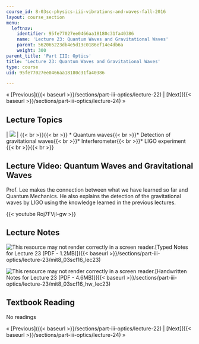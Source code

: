 ```yaml
---
course_id: 8-03sc-physics-iii-vibrations-and-waves-fall-2016
layout: course_section
menu:
  leftnav:
    identifier: 95fe77027ee0466aa18180c31fa40386
    name: 'Lecture 23: Quantum Waves and Gravitational Waves'
    parent: 562065223db4e5d13c0186ef14e4db6a
    weight: 300
parent_title: 'Part III: Optics'
title: 'Lecture 23: Quantum Waves and Gravitational Waves'
type: course
uid: 95fe77027ee0466aa18180c31fa40386

---
```


« [Previous]({{< baseurl >}}/sections/part-iii-optics/lecture-22) | [Next]({{< baseurl >}}/sections/part-iii-optics/lecture-24) »

Lecture Topics
--------------

| ![](/coursemedia/8-03sc-physics-iii-vibrations-and-waves-fall-2016/6d2adf5be2bec36f7de84878814dfc38_L23.jpg) |  {{< br >}}{{< br >}} *   Quantum waves{{< br >}}*   Detection of gravitational waves{{< br >}}*   Interferometer{{< br >}}*   LIGO experiment {{< br >}}{{< br >}}  

Lecture Video: Quantum Waves and Gravitational Waves
----------------------------------------------------

Prof. Lee makes the connection between what we have learned so far and Quantum Mechanics. He also explains the detection of the gravitational waves by LIGO using the knowledge learned in the previous lectures.

{{< youtube Roj7FVjl-gw >}}

Lecture Notes
-------------

![This resource may not render correctly in a screen reader.](/images/inacessible.gif)[Typed Notes for Lecture 23 (PDF - 1.2MB)]({{< baseurl >}}/sections/part-iii-optics/lecture-23/mit8_03scf16_lec23)

![This resource may not render correctly in a screen reader.](/images/inacessible.gif)[Handwritten Notes for Lecture 23 (PDF - 4.6MB)]({{< baseurl >}}/sections/part-iii-optics/lecture-23/mit8_03scf16_hw_lec23)

Textbook Reading
----------------

No readings

« [Previous]({{< baseurl >}}/sections/part-iii-optics/lecture-22) | [Next]({{< baseurl >}}/sections/part-iii-optics/lecture-24) »